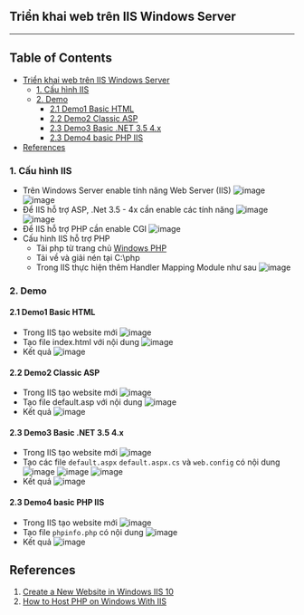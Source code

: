 ## Triển khai web trên IIS Windows Server
***
## Table of Contents

  - [Triển khai web trên IIS Windows Server](#triển-khai-web-trên-iis-windows-server)
    - [1. Cấu hình IIS](#1.-cấu-hình-iis)
    - [2. Demo](#2.-demo)
      - [2.1 Demo1 Basic HTML](#2.1-demo1-basic-html)
      - [2.2 Demo2 Classic ASP](#2.2-demo2-classic-asp)
      - [2.3 Demo3 Basic .NET 3.5 4.x](#2.3-demo3-basic-.net-3.5-4.x)
      - [2.3 Demo4 basic PHP IIS](#2.3-demo4-basic-php-iis)
  - [References](#references)

### 1. Cấu hình IIS 
- Trên Windows Server enable tính năng Web Server (IIS)
![image](./images/ws-cf1.png)
![image](./images/ws-cf2.png)
- Để IIS hỗ trợ ASP, .Net 3.5 - 4x cần enable các tính năng
![image](./images/ws-cf15.png)
![image](./images/ws-cf14.png)
- Để IIS hỗ trợ PHP cần enable CGI 
![image](./images/ws-cf16.png)
- Cấu hình IIS hỗ trợ PHP 
	* Tải php từ trang chủ [Windows PHP](https://windows.php.net/download/)
	* Tải về và giải nén tại C:\php 
	* Trong IIS thực hiện thêm Handler Mapping Module như sau 
	![image](./images/ws-cf17.png)
	
### 2. Demo 
#### 2.1 Demo1 Basic HTML 
- Trong IIS tạo website mới
![image](./images/ws-cf3.png)
- Tạo file index.html với nội dung 
![image](./images/ws-cf5.png)
- Kết quả 
![image](./images/ws-cf4.png)
#### 2.2 Demo2 Classic ASP
- Trong IIS tạo website mới
![image](./images/ws-cf6.png)
- Tạo file default.asp với nội dung 
![image](./images/ws-cf7.png)
- Kết quả 
![image](./images/ws-cf8.png)
#### 2.3 Demo3 Basic .NET 3.5 4.x
- Trong IIS tạo website mới
![image](./images/ws-cf9.png)
- Tạo các file `default.aspx` `default.aspx.cs` và `web.config` có nội dung
![image](./images/ws-cf10.png)
![image](./images/ws-cf11.png)
![image](./images/ws-cf12.png)
- Kết quả 
![image](./images/ws-cf13.png)
#### 2.3 Demo4 basic PHP IIS
- Trong IIS tạo website mới
![image](./images/ws-cf18.png)
- Tạo file `phpinfo.php` có nội dung
![image](./images/ws-cf18.png)
- Kết quả 
![image](./images/ws-cf20.png)

## References
1. [Create a New Website in Windows IIS 10](https://www.ssl.com/how-to/create-new-website-iis-10/)
2. [How to Host PHP on Windows With IIS](https://stackify.com/how-to-host-php-on-windows-with-iis/)